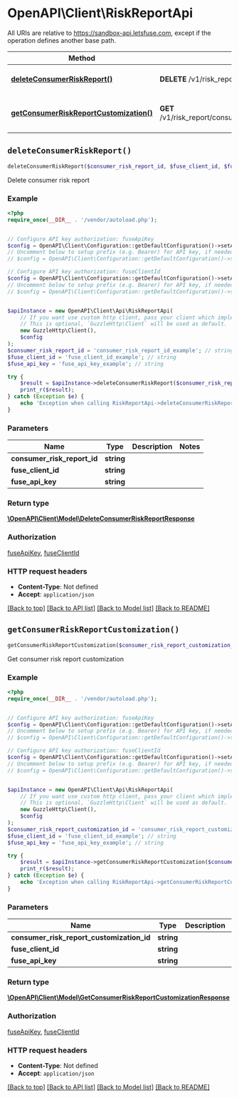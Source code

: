 # OpenAPI\Client\RiskReportApi

All URIs are relative to https://sandbox-api.letsfuse.com, except if the operation defines another base path.

| Method | HTTP request | Description |
| ------------- | ------------- | ------------- |
| [**deleteConsumerRiskReport()**](RiskReportApi.md#deleteConsumerRiskReport) | **DELETE** /v1/risk_report/consumer/{consumer_risk_report_id} | Delete consumer risk report |
| [**getConsumerRiskReportCustomization()**](RiskReportApi.md#getConsumerRiskReportCustomization) | **GET** /v1/risk_report/consumer/customization/{consumer_risk_report_customization_id} | Get consumer risk report customization |


## `deleteConsumerRiskReport()`

```php
deleteConsumerRiskReport($consumer_risk_report_id, $fuse_client_id, $fuse_api_key): \OpenAPI\Client\Model\DeleteConsumerRiskReportResponse
```

Delete consumer risk report

### Example

```php
<?php
require_once(__DIR__ . '/vendor/autoload.php');


// Configure API key authorization: fuseApiKey
$config = OpenAPI\Client\Configuration::getDefaultConfiguration()->setApiKey('Fuse-Api-Key', 'YOUR_API_KEY');
// Uncomment below to setup prefix (e.g. Bearer) for API key, if needed
// $config = OpenAPI\Client\Configuration::getDefaultConfiguration()->setApiKeyPrefix('Fuse-Api-Key', 'Bearer');

// Configure API key authorization: fuseClientId
$config = OpenAPI\Client\Configuration::getDefaultConfiguration()->setApiKey('Fuse-Client-Id', 'YOUR_API_KEY');
// Uncomment below to setup prefix (e.g. Bearer) for API key, if needed
// $config = OpenAPI\Client\Configuration::getDefaultConfiguration()->setApiKeyPrefix('Fuse-Client-Id', 'Bearer');


$apiInstance = new OpenAPI\Client\Api\RiskReportApi(
    // If you want use custom http client, pass your client which implements `GuzzleHttp\ClientInterface`.
    // This is optional, `GuzzleHttp\Client` will be used as default.
    new GuzzleHttp\Client(),
    $config
);
$consumer_risk_report_id = 'consumer_risk_report_id_example'; // string
$fuse_client_id = 'fuse_client_id_example'; // string
$fuse_api_key = 'fuse_api_key_example'; // string

try {
    $result = $apiInstance->deleteConsumerRiskReport($consumer_risk_report_id, $fuse_client_id, $fuse_api_key);
    print_r($result);
} catch (Exception $e) {
    echo 'Exception when calling RiskReportApi->deleteConsumerRiskReport: ', $e->getMessage(), PHP_EOL;
}
```

### Parameters

| Name | Type | Description  | Notes |
| ------------- | ------------- | ------------- | ------------- |
| **consumer_risk_report_id** | **string**|  | |
| **fuse_client_id** | **string**|  | |
| **fuse_api_key** | **string**|  | |

### Return type

[**\OpenAPI\Client\Model\DeleteConsumerRiskReportResponse**](../Model/DeleteConsumerRiskReportResponse.md)

### Authorization

[fuseApiKey](../../README.md#fuseApiKey), [fuseClientId](../../README.md#fuseClientId)

### HTTP request headers

- **Content-Type**: Not defined
- **Accept**: `application/json`

[[Back to top]](#) [[Back to API list]](../../README.md#endpoints)
[[Back to Model list]](../../README.md#models)
[[Back to README]](../../README.md)

## `getConsumerRiskReportCustomization()`

```php
getConsumerRiskReportCustomization($consumer_risk_report_customization_id, $fuse_client_id, $fuse_api_key): \OpenAPI\Client\Model\GetConsumerRiskReportCustomizationResponse
```

Get consumer risk report customization

### Example

```php
<?php
require_once(__DIR__ . '/vendor/autoload.php');


// Configure API key authorization: fuseApiKey
$config = OpenAPI\Client\Configuration::getDefaultConfiguration()->setApiKey('Fuse-Api-Key', 'YOUR_API_KEY');
// Uncomment below to setup prefix (e.g. Bearer) for API key, if needed
// $config = OpenAPI\Client\Configuration::getDefaultConfiguration()->setApiKeyPrefix('Fuse-Api-Key', 'Bearer');

// Configure API key authorization: fuseClientId
$config = OpenAPI\Client\Configuration::getDefaultConfiguration()->setApiKey('Fuse-Client-Id', 'YOUR_API_KEY');
// Uncomment below to setup prefix (e.g. Bearer) for API key, if needed
// $config = OpenAPI\Client\Configuration::getDefaultConfiguration()->setApiKeyPrefix('Fuse-Client-Id', 'Bearer');


$apiInstance = new OpenAPI\Client\Api\RiskReportApi(
    // If you want use custom http client, pass your client which implements `GuzzleHttp\ClientInterface`.
    // This is optional, `GuzzleHttp\Client` will be used as default.
    new GuzzleHttp\Client(),
    $config
);
$consumer_risk_report_customization_id = 'consumer_risk_report_customization_id_example'; // string
$fuse_client_id = 'fuse_client_id_example'; // string
$fuse_api_key = 'fuse_api_key_example'; // string

try {
    $result = $apiInstance->getConsumerRiskReportCustomization($consumer_risk_report_customization_id, $fuse_client_id, $fuse_api_key);
    print_r($result);
} catch (Exception $e) {
    echo 'Exception when calling RiskReportApi->getConsumerRiskReportCustomization: ', $e->getMessage(), PHP_EOL;
}
```

### Parameters

| Name | Type | Description  | Notes |
| ------------- | ------------- | ------------- | ------------- |
| **consumer_risk_report_customization_id** | **string**|  | |
| **fuse_client_id** | **string**|  | |
| **fuse_api_key** | **string**|  | |

### Return type

[**\OpenAPI\Client\Model\GetConsumerRiskReportCustomizationResponse**](../Model/GetConsumerRiskReportCustomizationResponse.md)

### Authorization

[fuseApiKey](../../README.md#fuseApiKey), [fuseClientId](../../README.md#fuseClientId)

### HTTP request headers

- **Content-Type**: Not defined
- **Accept**: `application/json`

[[Back to top]](#) [[Back to API list]](../../README.md#endpoints)
[[Back to Model list]](../../README.md#models)
[[Back to README]](../../README.md)
